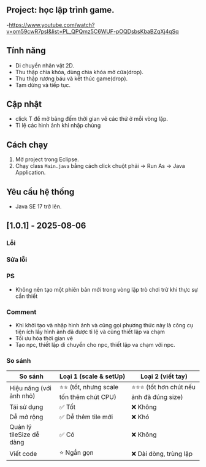 ## Project: học lập trình game.

-https://www.youtube.com/watch?v=om59cwR7psI&list=PL_QPQmz5C6WUF-pOQDsbsKbaBZqXj4qSq
	
## Tính năng

- Di chuyển nhân vật 2D.
- Thu thập chìa khóa, dùng chìa khóa mở cữa(drop).
- Thu thập rương báu và kết thúc game(drop).
- Tạm dừng và tiếp tục.

## Cập nhật

- click T để mở bảng đếm thời gian vẽ các thứ ở mỗi vòng lặp.
- Tỉ lệ các hình ảnh khi nhập chúng
	
## Cách chạy

1. Mở project trong Eclipse.
2. Chạy class `Main.java` bằng cách click chuột phải → Run As → Java Application.

## Yêu cầu hệ thống

- Java SE 17 trở lên.
	
## [1.0.1] - 2025-08-06

### Lỗi 

### Sửa lỗi

### PS

- Không nên tạo một phiên bản mới trong vòng lặp trò chơi trừ khi thực sự cần thiết

### Comment

- Khi khởi tạo và nhập hình ảnh và cũng gọi phương thức này là công cụ tiện ích lấy hình ảnh đã được tỉ lệ và cũng thiết lập va chạm
- Tối ưu hóa thời gian vẽ
- Tạo npc, thiết lập di chuyển cho npc, thiết lập va chạm với npc.

### So sánh

| So sánh                    | Loại 1 (scale & setUp)                         | Loại 2 (viết tay)                          |
|---------------------------|------------------------------------------------|--------------------------------------------|
| Hiệu năng (với ảnh nhỏ)   | ⭐⭐ (tốt, nhưng scale tốn thêm chút CPU)       | ⭐⭐⭐ (tốt hơn chút nếu ảnh đã đúng size)   |
| Tái sử dụng               | ✅ Tốt                                         | ❌ Không                                   |
| Dễ mở rộng                | ✅ Dễ thêm tile mới                            | ❌ Khó                                     |
| Quản lý tileSize dễ dàng  | ✅ Có                                          | ❌ Không                                   |
| Viết code                 | ⭐ Ngắn gọn                                    | ❌ Dài dòng, trùng lặp                     |


